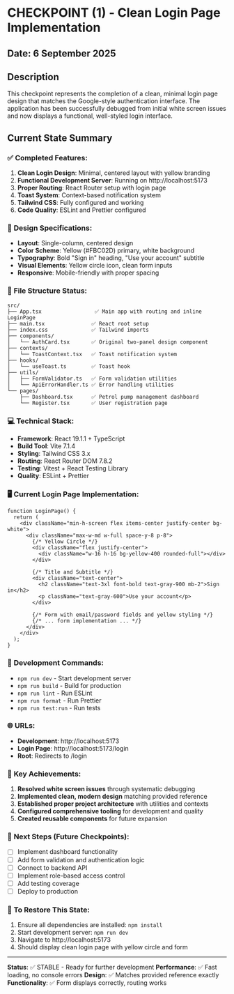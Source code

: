 # CHECKPOINT (1) - Clean Login Page Implementation

## Date: 6 September 2025

## Description

This checkpoint represents the completion of a clean, minimal login page design that matches the Google-style authentication interface. The application has been successfully debugged from initial white screen issues and now displays a functional, well-styled login interface.

## Current State Summary

### ✅ **Completed Features:**

1. **Clean Login Design**: Minimal, centered layout with yellow branding
2. **Functional Development Server**: Running on http://localhost:5173
3. **Proper Routing**: React Router setup with login page
4. **Toast System**: Context-based notification system
5. **Tailwind CSS**: Fully configured and working
6. **Code Quality**: ESLint and Prettier configured

### 🎨 **Design Specifications:**

- **Layout**: Single-column, centered design
- **Color Scheme**: Yellow (#FBC02D) primary, white background
- **Typography**: Bold "Sign in" heading, "Use your account" subtitle
- **Visual Elements**: Yellow circle icon, clean form inputs
- **Responsive**: Mobile-friendly with proper spacing

### 📁 **File Structure Status:**

```
src/
├── App.tsx                 ✅ Main app with routing and inline LoginPage
├── main.tsx               ✅ React root setup
├── index.css              ✅ Tailwind imports
├── components/
│   └── AuthCard.tsx       ✅ Original two-panel design component
├── contexts/
│   └── ToastContext.tsx   ✅ Toast notification system
├── hooks/
│   └── useToast.ts        ✅ Toast hook
├── utils/
│   ├── FormValidator.ts   ✅ Form validation utilities
│   └── ApiErrorHandler.ts ✅ Error handling utilities
└── pages/
    ├── Dashboard.tsx      ✅ Petrol pump management dashboard
    └── Register.tsx       ✅ User registration page
```

### 💻 **Technical Stack:**

- **Framework**: React 19.1.1 + TypeScript
- **Build Tool**: Vite 7.1.4
- **Styling**: Tailwind CSS 3.x
- **Routing**: React Router DOM 7.8.2
- **Testing**: Vitest + React Testing Library
- **Quality**: ESLint + Prettier

### 🖥️ **Current Login Page Implementation:**

```tsx
function LoginPage() {
  return (
    <div className="min-h-screen flex items-center justify-center bg-white">
      <div className="max-w-md w-full space-y-8 p-8">
        {/* Yellow Circle */}
        <div className="flex justify-center">
          <div className="w-16 h-16 bg-yellow-400 rounded-full"></div>
        </div>

        {/* Title and Subtitle */}
        <div className="text-center">
          <h2 className="text-3xl font-bold text-gray-900 mb-2">Sign in</h2>
          <p className="text-gray-600">Use your account</p>
        </div>

        {/* Form with email/password fields and yellow styling */}
        {/* ... form implementation ... */}
      </div>
    </div>
  );
}
```

### 🔧 **Development Commands:**

- `npm run dev` - Start development server
- `npm run build` - Build for production
- `npm run lint` - Run ESLint
- `npm run format` - Run Prettier
- `npm run test:run` - Run tests

### 🌐 **URLs:**

- **Development**: http://localhost:5173
- **Login Page**: http://localhost:5173/login
- **Root**: Redirects to /login

### 📝 **Key Achievements:**

1. **Resolved white screen issues** through systematic debugging
2. **Implemented clean, modern design** matching provided reference
3. **Established proper project architecture** with utilities and contexts
4. **Configured comprehensive tooling** for development and quality
5. **Created reusable components** for future expansion

### 🎯 **Next Steps (Future Checkpoints):**

- [ ] Implement dashboard functionality
- [ ] Add form validation and authentication logic
- [ ] Connect to backend API
- [ ] Implement role-based access control
- [ ] Add testing coverage
- [ ] Deploy to production

### 🔄 **To Restore This State:**

1. Ensure all dependencies are installed: `npm install`
2. Start development server: `npm run dev`
3. Navigate to http://localhost:5173
4. Should display clean login page with yellow circle and form

---

**Status**: ✅ STABLE - Ready for further development
**Performance**: ✅ Fast loading, no console errors
**Design**: ✅ Matches provided reference exactly
**Functionality**: ✅ Form displays correctly, routing works
